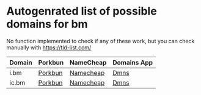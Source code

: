 # Autogenrated list of possible domains for bm

No function implemented to check if any of these work, but you can check manually with https://tld-list.com/

| Domain | Porkbun | NameCheap | Domains App |
|---|---|---|---|
| i.bm | [Porkbun](https://porkbun.com/checkout/search?prb=e814663da1&tlds=&idnLanguage=&search=search&q=i.bm) | [Namecheap](https://www.namecheap.com/domains/registration/results/?domain=i.bm) | [Dmns](https://dmns.app/domains?q=i.bm) |
| ic.bm | [Porkbun](https://porkbun.com/checkout/search?prb=e814663da1&tlds=&idnLanguage=&search=search&q=ic.bm) | [Namecheap](https://www.namecheap.com/domains/registration/results/?domain=ic.bm) | [Dmns](https://dmns.app/domains?q=ic.bm) |
